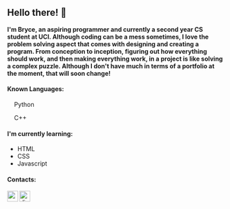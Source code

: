 ## Hello there! 👋

**I'm Bryce, an aspiring programmer and currently a second year CS student at UCI. Although coding can be a mess sometimes, I love the problem solving aspect that comes with designing and creating a program. From conception to inception, figuring out how everything should work, and then making everything work, in a project is like solving a complex puzzle. Although I don't have much in terms of a portfolio at the moment, that will soon change!**


#### Known Languages:
<img src = "https://upload.wikimedia.org/wikipedia/commons/thumb/c/c3/Python-logo-notext.svg/1200px-Python-logo-notext.svg.png" width = "12px"> Python </img>


<img src = "https://upload.wikimedia.org/wikipedia/commons/thumb/1/18/ISO_C%2B%2B_Logo.svg/1200px-ISO_C%2B%2B_Logo.svg.png" width = "12px"> C++ </img>

#### I'm currently learning:
  - HTML
  - CSS
  - Javascript
  
#### Contacts:
<a href = "mailto:brycewu6@gmail.com" target = "blank_">
  <img align = "left" alt = "email" src = "https://mail.google.com/favicon.ico" width = "25px">
</a>  
<a href = "discordapp.com/users/178345093961482241" target = "blank_">
  <img align = "left" alt = "discord" src = "https://cdn.iconscout.com/icon/free/png-256/discord-2752210-2285027.png" width = "25px">
</a>
<!--
**DeluxeRice/DeluxeRice** is a ✨ _special_ ✨ repository because its `README.md` (this file) appears on your GitHub profile.
Here are some ideas to get you started:

- 🔭 I’m currently working on ...
- 🌱 I’m currently learning ...
- 👯 I’m looking to collaborate on ...
- 🤔 I’m looking for help with ...
- 💬 Ask me about ...
- 📫 How to reach me: ...
- 😄 Pronouns: ...
- ⚡ Fun fact: ...
-->
